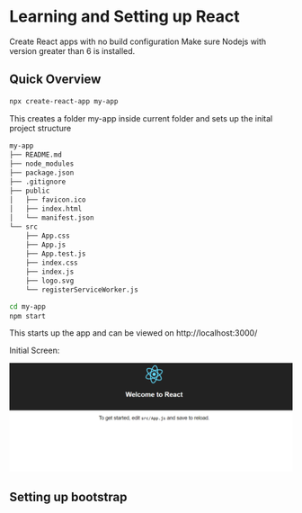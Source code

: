 # Learning and Setting up React

Create React apps with no build configuration
Make sure Nodejs with version greater than 6 is installed.

## Quick Overview

```sh
npx create-react-app my-app
```
This  creates a folder my-app inside current folder and sets up the inital project structure 

```
my-app
├── README.md
├── node_modules
├── package.json
├── .gitignore
├── public
│   ├── favicon.ico
│   ├── index.html
│   └── manifest.json
└── src
    ├── App.css
    ├── App.js
    ├── App.test.js
    ├── index.css
    ├── index.js
    ├── logo.svg
    └── registerServiceWorker.js
```

```sh
cd my-app
npm start
```

This starts up the app and can be viewed on http://localhost:3000/ 

Initial Screen:

<p align='center'>
<img src='Documentation/initialScreen.png' width='600' alt='npm start'>
</p>

## Setting up bootstrap
